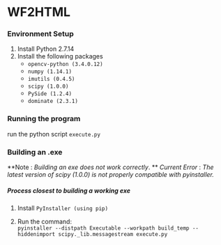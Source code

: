 # WF2HTML

### Environment Setup
1. Install Python 2.7.14
2. Install the following packages  
    * ```opencv-python (3.4.0.12)```  
    * ```numpy (1.14.1)```  
    * ```imutils (0.4.5)```  
    * ```scipy (1.0.0)```  
    * ```PySide (1.2.4)```  
    * ```dominate (2.3.1)```  


### Running the program
run the python script ```execute.py```


### Building an .exe
**Note : _Building an exe does not work correctly_. **
_Current Error_ : _The latest version of scipy (1.0.0) is not properly compatible with pyinstaller._

##### Process closest to building a working exe
1. Install ```PyInstaller (using pip)```

2. Run the command:  
    ```pyinstaller --distpath Executable --workpath build_temp --hiddenimport scipy._lib.messagestream execute.py```
